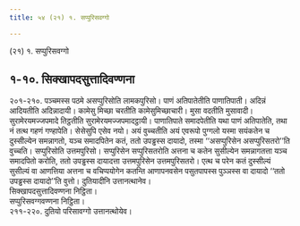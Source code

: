 ```yaml
---
title: ५४ (२१) १. सप्पुरिसवग्गो

---
```

(२१) १. सप्पुरिसवग्गो  


## १-१०. सिक्खापदसुत्तादिवण्णना

२०१-२१०. पञ्चमस्स पठमे असप्पुरिसोति लामकपुरिसो। पाणं अतिपातेतीति पाणातिपाती। अदिन्नं आदियतीति अदिन्नादायी। कामेसु मिच्छा चरतीति कामेसुमिच्छाचारी। मुसा वदतीति मुसावादी। सुरामेरयमज्जपमादे तिट्ठतीति सुरामेरयमज्जपमादट्ठायी। पाणातिपाते समादपेतीति यथा पाणं अतिपातेति, तथा नं तत्थ गहणं गण्हापेति। सेसेसुपि एसेव नयो। अयं वुच्चतीति अयं एवरूपो पुग्गलो यस्मा सयंकतेन च दुस्सील्येन समन्नागतो, यञ्च समादपितेन कतं, ततो उपड्ढस्स दायादो, तस्मा ‘‘असप्पुरिसेन असप्पुरिसतरो’’ति वुच्चति। सप्पुरिसोति उत्तमपुरिसो। सप्पुरिसेन सप्पुरिसतरोति अत्तना च कतेन सुसील्येन समन्नागतत्ता यञ्च समादपितो करोति, ततो उपड्ढस्स दायादत्ता उत्तमपुरिसेन उत्तमपुरिसतरो। एत्थ च परेन कतं दुस्सील्यं सुसील्यं वा आणत्तिया अत्तना च वचिप्पयोगेन कतन्ति आणापनवसेन पसुतपापस्स पुञ्ञस्स वा दायादो ‘‘ततो उपड्ढस्स दायादो’’ति वुत्तो। दुतियादीनि उत्तानत्थानेव।  
सिक्खापदसुत्तादिवण्णना निट्ठिता।  
सप्पुरिसवग्गवण्णना निट्ठिता।  
२११-२२०. दुतियो परिसावग्गो उत्तानत्थोयेव।  